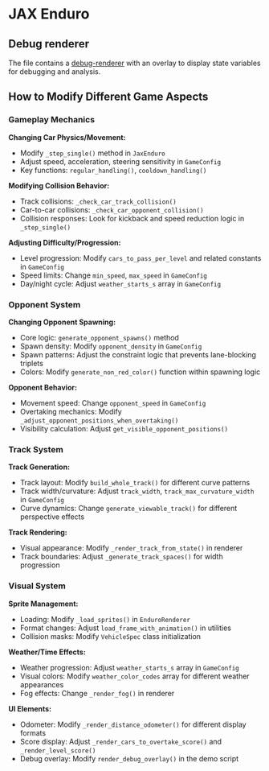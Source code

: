 # JAX Enduro

## Debug renderer
The file contains a [debug-renderer](./jax_enduro_debug_renderer.py) with an overlay to display state variables for 
debugging and analysis.


## How to Modify Different Game Aspects

### Gameplay Mechanics

**Changing Car Physics/Movement:**
- Modify `_step_single()` method in `JaxEnduro`
- Adjust speed, acceleration, steering sensitivity in `GameConfig`
- Key functions: `regular_handling()`, `cooldown_handling()`

**Modifying Collision Behavior:**
- Track collisions: `_check_car_track_collision()`
- Car-to-car collisions: `_check_car_opponent_collision()`  
- Collision responses: Look for kickback and speed reduction logic in `_step_single()`

**Adjusting Difficulty/Progression:**
- Level progression: Modify `cars_to_pass_per_level` and related constants in `GameConfig`
- Speed limits: Change `min_speed`, `max_speed` in `GameConfig`
- Day/night cycle: Adjust `weather_starts_s` array in `GameConfig`

### Opponent System

**Changing Opponent Spawning:**
- Core logic: `generate_opponent_spawns()` method
- Spawn density: Modify `opponent_density` in `GameConfig`  
- Spawn patterns: Adjust the constraint logic that prevents lane-blocking triplets
- Colors: Modify `generate_non_red_color()` function within spawning logic

**Opponent Behavior:**
- Movement speed: Change `opponent_speed` in `GameConfig`
- Overtaking mechanics: Modify `_adjust_opponent_positions_when_overtaking()`
- Visibility calculation: Adjust `get_visible_opponent_positions()`

### Track System

**Track Generation:**
- Track layout: Modify `build_whole_track()` for different curve patterns
- Track width/curvature: Adjust `track_width`, `track_max_curvature_width` in `GameConfig`
- Curve dynamics: Change `generate_viewable_track()` for different perspective effects

**Track Rendering:**
- Visual appearance: Modify `_render_track_from_state()` in renderer
- Track boundaries: Adjust `_generate_track_spaces()` for width progression

### Visual System

**Sprite Management:**
- Loading: Modify `_load_sprites()` in `EnduroRenderer`
- Format changes: Adjust `load_frame_with_animation()` in utilities
- Collision masks: Modify `VehicleSpec` class initialization

**Weather/Time Effects:**
- Weather progression: Adjust `weather_starts_s` array in `GameConfig`
- Visual colors: Modify `weather_color_codes` array for different weather appearances
- Fog effects: Change `_render_fog()` in renderer

**UI Elements:**
- Odometer: Modify `_render_distance_odometer()` for different display formats
- Score display: Adjust `_render_cars_to_overtake_score()` and `_render_level_score()`
- Debug overlay: Modify `render_debug_overlay()` in the demo script

